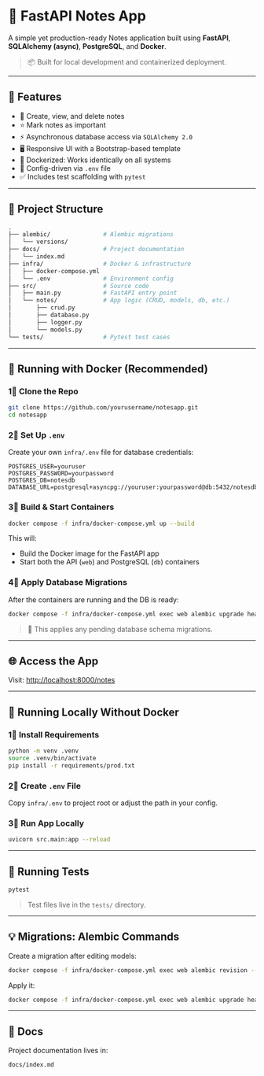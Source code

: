 # 📝 FastAPI Notes App

A simple yet production-ready Notes application built using **FastAPI**, **SQLAlchemy (async)**, **PostgreSQL**, and **Docker**.

> 📦 Built for local development and containerized deployment.

---

## 🚀 Features

* 🧠 Create, view, and delete notes
* ⭐ Mark notes as important
* ⚡ Asynchronous database access via `SQLAlchemy 2.0`
* 🖥️ Responsive UI with a Bootstrap-based template
* 🐳 Dockerized: Works identically on all systems
* 🔧 Config-driven via `.env` file
* ✅ Includes test scaffolding with `pytest`

---

## 📁 Project Structure

```bash
.
├── alembic/               # Alembic migrations
│   └── versions/
├── docs/                  # Project documentation
│   └── index.md
├── infra/                 # Docker & infrastructure
│   ├── docker-compose.yml
│   └── .env               # Environment config
├── src/                   # Source code
│   ├── main.py            # FastAPI entry point
│   └── notes/             # App logic (CRUD, models, db, etc.)
│       ├── crud.py
│       ├── database.py
│       ├── logger.py
│       └── models.py
└── tests/                 # Pytest test cases
```

---

## 🐳 Running with Docker (Recommended)

### 1⃣ Clone the Repo

```bash
git clone https://github.com/yourusername/notesapp.git
cd notesapp
```

### 2⃣ Set Up `.env`

Create your own `infra/.env` file for database credentials:

```env
POSTGRES_USER=youruser
POSTGRES_PASSWORD=yourpassword
POSTGRES_DB=notesdb
DATABASE_URL=postgresql+asyncpg://youruser:yourpassword@db:5432/notesdb
```

### 3⃣ Build & Start Containers

```bash
docker compose -f infra/docker-compose.yml up --build
```

This will:

* Build the Docker image for the FastAPI app
* Start both the API (`web`) and PostgreSQL (`db`) containers

### 4⃣ Apply Database Migrations

After the containers are running and the DB is ready:

```bash
docker compose -f infra/docker-compose.yml exec web alembic upgrade head
```

> 📝 This applies any pending database schema migrations.

---

## 🌐 Access the App

Visit: [http://localhost:8000/notes](http://localhost:8000/notes)

---

## 🧪 Running Locally Without Docker

### 1⃣ Install Requirements

```bash
python -m venv .venv
source .venv/bin/activate
pip install -r requirements/prod.txt
```

### 2⃣ Create `.env` File

Copy `infra/.env` to project root or adjust the path in your config.

### 3⃣ Run App Locally

```bash
uvicorn src.main:app --reload
```

---

## 🧪 Running Tests

```bash
pytest
```

> Test files live in the `tests/` directory.

---

## 💡 Migrations: Alembic Commands

Create a migration after editing models:

```bash
docker compose -f infra/docker-compose.yml exec web alembic revision --autogenerate -m "Add something"
```

Apply it:

```bash
docker compose -f infra/docker-compose.yml exec web alembic upgrade head
```

---

## 📄 Docs

Project documentation lives in:

```
docs/index.md
```
